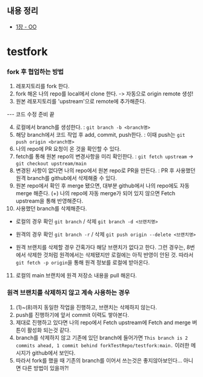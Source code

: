 ## 내용 정리
- [1장 - OO](https://github.com/mihyunLee/testfork/blob/main/LMH/test.md)



# testfork

### fork 후 협업하는 방법

1. 레포지토리를 fork 한다.
2. fork 해온 나의 repo를 local에서 clone 한다. -> 자동으로 origin remote 생성!
3. 원본 레포지토리를 'upstream'으로 remote에 추가해준다.

--- 코드 수정 준비 끝

4. 로컬에서 branch를 생성한다.
   : `git branch -b <branch명>`
5. 해당 branch에서 코드 작업 후 add, commit, push한다.
   : 이때 push는 `git push origin <branch명>`
6. 나의 repo에 PR 요청이 온 것을 확인할 수 있다.
7. fetch를 통해 원본 repo의 변경사항을 미리 확인한다.
   : `git fetch upstream` -> `git checkout upstream/main`
8. 변경된 사항이 없다면 나의 repo에서 원본 repo로 PR을 만든다.
   : PR 후 사용했던 원격 branch를 github에서 삭제해줄 수 있다.
9. 원본 repo에서 확인 후 merge 됐으면, 대부분 github에서 나의 repo에도 자동 merge 해준다.
   (+) 나의 repo에 자동 merge가 되어 있지 않으면 Fetch upstream을 통해 반영해준다.
10. 사용했던 branch를 삭제해준다.

- 로컬의 경우
  확인 `git branch` / 삭제 `git branch -d <브랜치명>`

- 원격의 경우
  확인 `git branch -r` / 삭제 `git push origin --delete <브랜치명>`

* 원격 브랜치를 삭제할 경우 간혹가다 해당 브랜치가 없다고 한다. 그런 경우는, 8번에서 삭제한 것처럼 원격에서는 삭제됐지만 로컬에는 아직 반영이 안된 것.
  따라서 `git fetch -p origin`을 통해 원격 정보를 로컬에 받아온다.

11. 로컬의 main 브랜치에 원격 저장소 내용을 pull 해온다.

### 원격 브랜치를 삭제하지 않고 계속 사용하는 경우

1. (1)~(8)까지 동일한 작업을 진행하고, 브랜치는 삭제하지 않는다.
2. push를 진행하기에 앞서 commit 이력도 쌓아본다.
3. 제대로 진행하고 있다면 나의 repo에서 Fetch upstream에 Fetch and merge 버튼이 활성화 되는것 같다.
4. branch를 삭제하지 않고 기존에 있던 branch에 들어가면 `This branch is 2 commits ahead, 1 commit behind forkTestRepo/testfork:main.` 이러한 메시지가 github에서 보인다.
5. 따라서 fork를 했을 때 기존의 branch를 이어서 쓰는것은 좋지않아보인다... 아니면 다른 방법이 있을까?!
